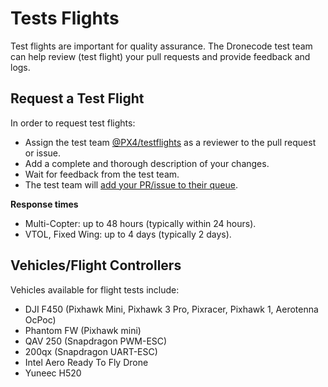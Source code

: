 # Tests Flights

Test flights are important for quality assurance. The Dronecode test team can help review (test flight) your pull requests and provide feedback and logs.

## Request a Test Flight

In order to request test flights:
* Assign the test team [@PX4/testflights](https://github.com/orgs/PX4/teams/testflights) as a reviewer to the pull request or issue.
* Add a complete and thorough description of your changes.
* Wait for feedback from the test team.
* The test team will [add your PR/issue to their queue](https://github.com/PX4/Firmware/projects/18).

**Response times**

* Multi-Copter: up to 48 hours (typically within 24 hours).
* VTOL, Fixed Wing: up to 4 days (typically 2 days).

## Vehicles/Flight Controllers

Vehicles available for flight tests include:

* DJI F450 (Pixhawk Mini, Pixhawk 3 Pro, Pixracer, Pixhawk 1, Aerotenna OcPoc)
* Phantom FW (Pixhawk mini)
* QAV 250 (Snapdragon PWM-ESC)
* 200qx (Snapdragon UART-ESC)
* Intel Aero Ready To Fly Drone
* Yuneec H520